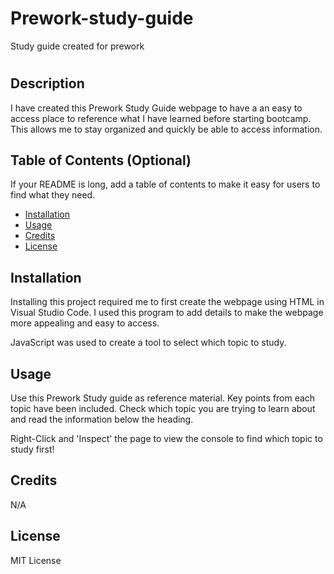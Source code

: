 # Prework-study-guide
Study guide created for prework
# <Prework Study Guide Webpage>

## Description

I have created this Prework Study Guide webpage to have a an easy to access place to reference what I have learned before starting bootcamp. This allows me to stay organized and quickly be able to access information.

## Table of Contents (Optional)

If your README is long, add a table of contents to make it easy for users to find what they need.

- [Installation](#installation)
- [Usage](#usage)
- [Credits](#credits)
- [License](#license)

## Installation
Installing this project required me to first create the webpage using HTML in Visual Studio Code. I used this program to add details to make the webpage more appealing and easy to access.

JavaScript was used to create a tool to select which topic to study. 

## Usage
Use this Prework Study guide as reference material. Key points from each topic have been included. Check which topic you are trying to learn about and read the information below the heading.

Right-Click and 'Inspect' the page to view the console to find which topic to study first!
## Credits

N/A

## License

MIT License


